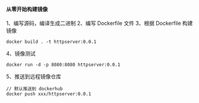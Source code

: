 
#### 从零开始构建镜像

1、编写源码，编译生成二进制
2、编写 Dockerfile 文件
3、根据 Dockerfile 构建镜像
```shell
docker build . -t httpserver:0.0.1
```
4、镜像测试
```shell
docker run -d -p 8080:8080 httpserver:0.0.1
```
5、推送到远程镜像仓库
```shell
// 默认推送到 dockerhub 
docker push xxx/httpserver:0.0.1
```